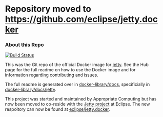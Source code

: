 # Repository moved to https://github.com/eclipse/jetty.docker 

### About this Repo

[![Build Status](https://travis-ci.org/appropriate/docker-jetty.svg?branch=master)](https://travis-ci.org/appropriate/docker-jetty)

This was the Git repo of the official Docker image for [jetty](https://registry.hub.docker.com/_/jetty/). See the
Hub page for the full readme on how to use the Docker image and for information regarding contributing and issues.

The full readme is generated over in [docker-library/docs](https://github.com/docker-library/docs),
specificially in [docker-library/docs/jetty](https://github.com/docker-library/docs/tree/master/jetty).

This project was started and maintained by Appropriate Computing but has now been moved to co-reside with the 
[Jetty project](https://github.com/eclipse/jetty.project) at Eclipse. 
The new respoitory can now be found at [eclipse/jetty.docker](https://github.com/eclipse/jetty.docker).
